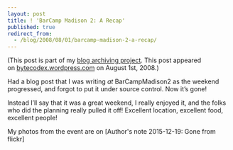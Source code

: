 ```yaml
---
layout: post
title: ! 'BarCamp Madison 2: A Recap'
published: true
redirect_from:
  - /blog/2008/08/01/barcamp-madison-2-a-recap/
---
```


(This post is part of my [blog archiving project](/about#old-posts). This post appeared on [bytecodex.wordpress.com](http://bytecodex.wordpress.com/2008/08/01/barcamp-madison-2-a-recap/) on August 1st, 2008.)

Had a blog post that I was writing _at_ BarCampMadison2 as the weekend progressed, and forgot to put it under source control. Now it’s gone!

Instead I’ll say that it was a great weekend, I really enjoyed it, and the folks who did the planning really pulled it off! Excellent location, excellent food, excellent people!

My photos from the event are on [Author's note 2015-12-19: Gone from flickr]
